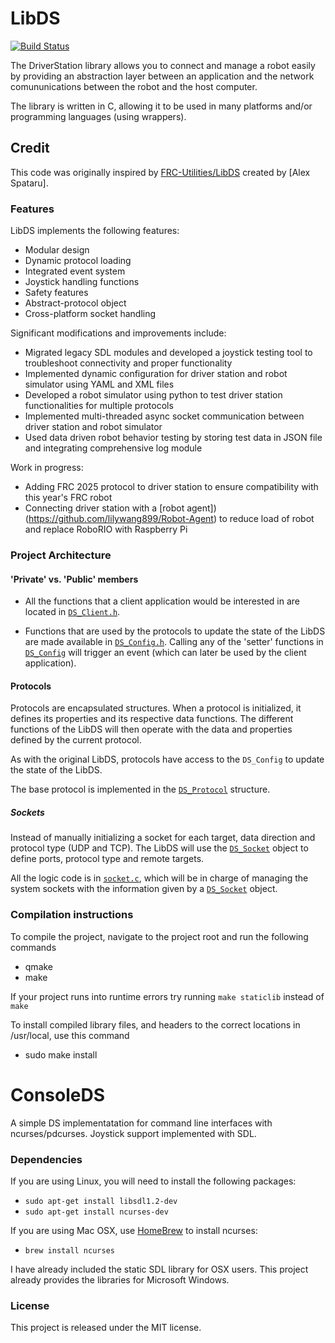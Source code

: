 # LibDS

[![Build Status](https://travis-ci.org/FRC-Utilities/LibDS.svg?branch=master)](https://travis-ci.org/FRC-Utilities/LibDS)

The DriverStation library allows you to connect and manage a robot easily by providing an abstraction layer between an application and the network comununications between the robot and the host computer.

The library is written in C, allowing it to be used in many platforms and/or programming languages (using wrappers).

## Credit
This code was originally inspired by [FRC-Utilities/LibDS](https://github.com/FRC-Utilities/LibDS/tree/master) created by [Alex Spataru]. 

### Features

LibDS implements the following features:

- Modular design
- Dynamic protocol loading
- Integrated event system
- Joystick handling functions
- Safety features
- Abstract-protocol object
- Cross-platform socket handling 

Significant modifications and improvements include:

- Migrated legacy SDL modules and developed a joystick testing tool to troubleshoot connectivity and proper functionality 
- Implemented dynamic configuration for driver station and robot simulator using YAML and XML files
- Developed a robot simulator using python to test driver station functionalities for multiple protocols 
- Implemented multi-threaded async socket communication between driver station and robot simulator 
- Used data driven robot behavior testing by storing test data in JSON file and integrating comprehensive log module

Work in progress:

- Adding FRC 2025 protocol to driver station to ensure compatibility with this year's FRC robot
- Connecting driver station with a [robot agent])(https://github.com/lilywang899/Robot-Agent) to reduce load of robot and replace RoboRIO with Raspberry Pi 
  
### Project Architecture

#### 'Private' vs. 'Public' members

- All the functions that a client application would be interested in are located in [`DS_Client.h`](https://github.com/FRC-Utilities/LibDS-C/blob/master/include/DS_Client.h). 

- Functions that are used by the protocols to update the state of the LibDS are made available in [`DS_Config.h`](https://github.com/FRC-Utilities/LibDS-C/blob/master/include/DS_Config.h). Calling any of the 'setter' functions in [`DS_Config`](https://github.com/FRC-Utilities/LibDS-C/blob/master/include/DS_Config.h) will trigger an event (which can later be used by the client application).

#### Protocols

Protocols are encapsulated structures. When a protocol is initialized, it defines its properties and its respective data functions. The different functions of the LibDS will then operate with the data and properties defined by the current protocol.

As with the original LibDS, protocols have access to the `DS_Config` to update the state of the LibDS.

The base protocol is implemented in the [`DS_Protocol`](https://github.com/FRC-Utilities/LibDS-C/blob/master/include/DS_Protocol.h#L33) structure.

##### Sockets

Instead of manually initializing a socket for each target, data direction and protocol type (UDP and TCP). The LibDS will use the [`DS_Socket`](https://github.com/FRC-Utilities/LibDS-C/blob/master/include/DS_Socket.h#L56) object to define ports, protocol type and remote targets. 

All the logic code is in [`socket.c`](https://github.com/FRC-Utilities/LibDS-C/blob/master/src/socket.c), which will be in charge of managing the system sockets with the information given by a [`DS_Socket`](https://github.com/FRC-Utilities/LibDS-C/blob/master/include/DS_Socket.h#L56) object.

### Compilation instructions

To compile the project, navigate to the project root and run the following commands

* qmake
* make

If your project runs into runtime errors try running `make staticlib` instead of `make`

To install compiled library files, and headers to the correct locations in /usr/local, use this command
* sudo make install

# ConsoleDS

A simple DS implementatation for command line interfaces with ncurses/pdcurses. Joystick support implemented with SDL.

### Dependencies

If you are using Linux, you will need to install the following packages:

- `sudo apt-get install libsdl1.2-dev`
- `sudo apt-get install ncurses-dev`

If you are using Mac OSX, use [HomeBrew](http://brew.sh) to install ncurses:

- `brew install ncurses`

I have already included the static SDL library for OSX users.
This project already provides the libraries for Microsoft Windows.

### License

This project is released under the MIT license.
